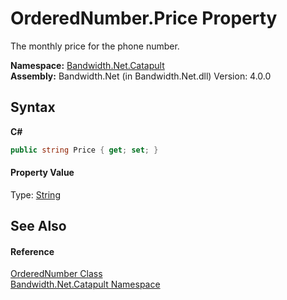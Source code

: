 ﻿# OrderedNumber.Price Property 
 

The monthly price for the phone number.

**Namespace:**&nbsp;<a href ="N_Bandwidth_Net_Catapult.md">Bandwidth.Net.Catapult</a><br />**Assembly:**&nbsp;Bandwidth.Net (in Bandwidth.Net.dll) Version: 4.0.0

## Syntax

**C#**<br />
``` C#
public string Price { get; set; }
```


#### Property Value
Type: <a href="http://msdn2.microsoft.com/en-us/library/s1wwdcbf" target="_blank">String</a>

## See Also


#### Reference
<a href ="T_Bandwidth_Net_Catapult_OrderedNumber.md">OrderedNumber Class</a><br /><a href ="N_Bandwidth_Net_Catapult.md">Bandwidth.Net.Catapult Namespace</a><br />
